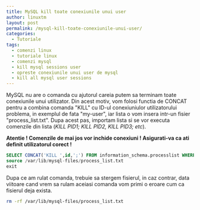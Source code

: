 ```yaml
---
title: MySQL kill toate conexiunile unui user
author: linuxtm
layout: post
permalink: /mysql-kill-toate-conexiunile-unui-user/
categories:
  - Tutoriale
tags:
  - comenzi linux
  - tutoriale linux
  - comenzi mysql
  - kill mysql sessions user
  - opreste conexiunile unui user de mysql
  - kill all mysql user sessions
---
```


MySQL nu are o comanda cu ajutorul careia putem sa terminam toate conexiunile unui utilizator.
Din acest motiv, vom folosi functia de CONCAT pentru a combina comanda "KILL" cu ID-ul conexiuniulor utilizatorului problema, in exemplul de fata "my-user", iar lista o vom insera intr-un fisier "process_list.txt".
Dupa acest pas, importam lista si se vor executa comenzile din lista (<em>KILL PID1; KILL PID2, KILL PID3; etc</em>).


**Atentie ! Comenzile de mai jos vor inchide conexiuni ! Asigurati-va ca ati definit utilizatorul corect !**

```sql
SELECT CONCAT('KILL ',id,';') FROM information_schema.processlist WHERE user='my-user' INTO OUTFILE '/var/lib/mysql-files/process_list.txt';
source /var/lib/mysql-files/process_list.txt
exit
```

Dupa ce am rulat comanda, trebuie sa stergem fisierul, in caz contrar, data viitoare cand vrem sa rulam aceiasi comanda vom primi o eroare cum ca fisierul deja exista.
```bash
rm -rf /var/lib/mysql-files/process_list.txt
```
